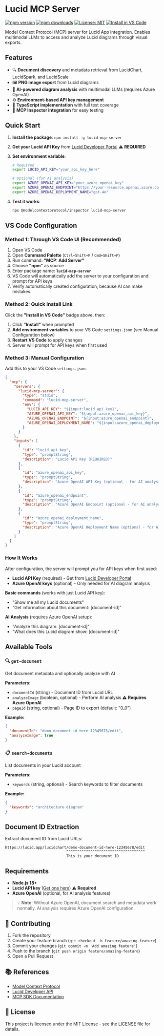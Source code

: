 # Lucid MCP Server

[![npm version](https://img.shields.io/npm/v/lucid-mcp-server.svg)](https://www.npmjs.com/package/lucid-mcp-server)
[![npm downloads](https://img.shields.io/npm/dm/lucid-mcp-server.svg)](https://www.npmjs.com/package/lucid-mcp-server)
[![License: MIT](https://img.shields.io/badge/License-MIT-yellow.svg)](https://opensource.org/licenses/MIT)
[![Install in VS Code](https://img.shields.io/badge/Install_in-VS_Code-0078d4?style=flat-square&logo=visualstudiocode)](https://vscode.dev/redirect/mcp/install?name=lucid-mcp-server&config=%7B%22type%22%3A%22stdio%22%2C%22command%22%3A%22lucid-mcp-server%22%7D)

Model Context Protocol (MCP) server for Lucid App integration. Enables multimodal LLMs to access and analyze Lucid diagrams through visual exports.

## Features

- 🔍 **Document discovery** and metadata retrieval from LucidChart, LucidSpark, and LucidScale
- 🖼️ **PNG image export** from Lucid diagrams  
- 🤖 **AI-powered diagram analysis** with multimodal LLMs (requires Azure OpenAI)
- ⚙️ **Environment-based API key management**
- 📝 **TypeScript implementation** with full test coverage
- 🔧 **MCP Inspector integration** for easy testing

## Quick Start

1. **Install the package**: `npm install -g lucid-mcp-server`

2. **Get your Lucid API Key** from [Lucid Developer Portal](https://developer.lucid.co/docs/api-keys) ⚠️ **REQUIRED**

3. **Set environment variable**:
   ```bash
   # Required
   export LUCID_API_KEY="your_api_key_here"
   
   # Optional (for AI analysis)
   export AZURE_OPENAI_API_KEY="your_azure_openai_key"
   export AZURE_OPENAI_ENDPOINT="https://your-resource.openai.azure.com"  
   export AZURE_OPENAI_DEPLOYMENT_NAME="gpt-4o"
   ```

4. **Test it works**:
   ```bash
   npx @modelcontextprotocol/inspector lucid-mcp-server
   ```

## VS Code Configuration

### Method 1: Through VS Code UI (Recommended)

1. Open VS Code
2. Open **Command Palette** (`Ctrl+Shift+P` / `Cmd+Shift+P`)
3. Run command: **"MCP: Add Server"**
4. Choose **"npm"** as source
5. Enter package name: **`lucid-mcp-server`**
6. VS Code will automatically add the server to your configuration and prompt for API keys
7. Verify automatically created configuration, because AI can make mistakes.

### Method 2: Quick Install Link

Click the **"Install in VS Code"** badge above, then:

1. Click **"Install"** when prompted
2. **Add environment variables** to your VS Code `settings.json` (see Manual Configuration below)
3. **Restart VS Code** to apply changes
4. Server will prompt for API keys when first used

### Method 3: Manual Configuration

Add this to your VS Code `settings.json`:

```json
{
  "mcp": {
    "servers": {
      "lucid-mcp-server": {
        "type": "stdio",
        "command": "lucid-mcp-server",
        "env": {
          "LUCID_API_KEY": "${input:lucid_api_key}",
          "AZURE_OPENAI_API_KEY": "${input:azure_openai_api_key}",
          "AZURE_OPENAI_ENDPOINT": "${input:azure_openai_endpoint}",
          "AZURE_OPENAI_DEPLOYMENT_NAME": "${input:azure_openai_deployment_name}"
        }
      }
    },
    "inputs": [
      {
        "id": "lucid_api_key", 
        "type": "promptString",
        "description": "Lucid API Key (REQUIRED)"
      },
      {
        "id": "azure_openai_api_key",
        "type": "promptString", 
        "description": "Azure OpenAI API Key (optional - for AI analysis)"
      },
      {
        "id": "azure_openai_endpoint",
        "type": "promptString",
        "description": "Azure OpenAI Endpoint (optional - for AI analysis)"
      },
      {
        "id": "azure_openai_deployment_name",
        "type": "promptString",
        "description": "Azure OpenAI Deployment Name (optional - for AI analysis)"
      }
    ]
  }
}
```

### How It Works

After configuration, the server will prompt you for API keys when first used:
- **Lucid API Key** (required) - Get from [Lucid Developer Portal](https://developer.lucid.co/docs/api-keys)
- **Azure OpenAI keys** (optional) - Only needed for AI diagram analysis

**Basic commands** (works with just Lucid API key):
- "Show me all my Lucid documents"
- "Get information about this document: [document-id]"

**AI Analysis** (requires Azure OpenAI setup):
- "Analyze this diagram: [document-id]"
- "What does this Lucid diagram show: [document-id]"

## Available Tools

### 🔍 `get-document`
Get document metadata and optionally analyze with AI

**Parameters:**
- `documentId` (string) - Document ID from Lucid URL  
- `analyzeImage` (boolean, optional) - Perform AI analysis ⚠️ **Requires Azure OpenAI**
- `pageId` (string, optional) - Page ID to export (default: "0_0")

**Example:**
```json
{
  "documentId": "demo-document-id-here-12345678/edit",
  "analyzeImage": true
}
```

### 📋 `search-documents`  
List documents in your Lucid account

**Parameters:**
- `keywords` (string, optional) - Search keywords to filter documents

**Example:**
```json
{
  "keywords": "architecture diagram"
}
```

## Document ID Extraction

Extract document ID from Lucid URLs:
```
https://lucid.app/lucidchart/demo-document-id-here-12345678/edit
                            ^^^^^^^^^^^^^^^^^^^^^^^^^^^^^^^^^^^^
                            This is your document ID
```

## Requirements

- **Node.js 18+** 
- **Lucid API key** ([Get one here](https://developer.lucid.co/docs/api-keys)) ⚠️ **Required**
- **Azure OpenAI** (optional, for AI analysis features)

> 💡 **Note**: Without Azure OpenAI, document search and metadata work normally. AI analysis requires Azure OpenAI configuration.

## 🤝 Contributing

1. Fork the repository
2. Create your feature branch (`git checkout -b feature/amazing-feature`)
3. Commit your changes (`git commit -m 'Add amazing feature'`)
4. Push to the branch (`git push origin feature/amazing-feature`)
5. Open a Pull Request

## 📚 References

- [Model Context Protocol](https://modelcontextprotocol.io/)
- [Lucid Developer API](https://developer.lucid.co/)
- [MCP SDK Documentation](https://github.com/modelcontextprotocol/sdk)

## 📄 License

This project is licensed under the MIT License - see the [LICENSE](LICENSE) file for details.
